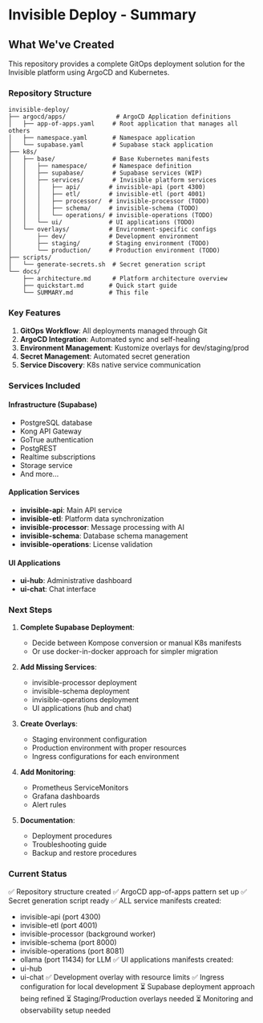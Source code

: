 # Invisible Deploy - Summary

## What We've Created

This repository provides a complete GitOps deployment solution for the Invisible platform using ArgoCD and Kubernetes.

### Repository Structure

```
invisible-deploy/
├── argocd/apps/              # ArgoCD Application definitions
│   ├── app-of-apps.yaml     # Root application that manages all others
│   ├── namespace.yaml       # Namespace application
│   └── supabase.yaml        # Supabase stack application
├── k8s/
│   ├── base/                # Base Kubernetes manifests
│   │   ├── namespace/       # Namespace definition
│   │   ├── supabase/        # Supabase services (WIP)
│   │   ├── services/        # Invisible platform services
│   │   │   ├── api/        # invisible-api (port 4300)
│   │   │   ├── etl/        # invisible-etl (port 4001)
│   │   │   ├── processor/  # invisible-processor (TODO)
│   │   │   ├── schema/     # invisible-schema (TODO)
│   │   │   └── operations/ # invisible-operations (TODO)
│   │   └── ui/             # UI applications (TODO)
│   └── overlays/           # Environment-specific configs
│       ├── dev/            # Development environment
│       ├── staging/        # Staging environment (TODO)
│       └── production/     # Production environment (TODO)
├── scripts/
│   └── generate-secrets.sh  # Secret generation script
└── docs/
    ├── architecture.md      # Platform architecture overview
    ├── quickstart.md       # Quick start guide
    └── SUMMARY.md          # This file

```

### Key Features

1. **GitOps Workflow**: All deployments managed through Git
2. **ArgoCD Integration**: Automated sync and self-healing
3. **Environment Management**: Kustomize overlays for dev/staging/prod
4. **Secret Management**: Automated secret generation
5. **Service Discovery**: K8s native service communication

### Services Included

#### Infrastructure (Supabase)
- PostgreSQL database
- Kong API Gateway
- GoTrue authentication
- PostgREST
- Realtime subscriptions
- Storage service
- And more...

#### Application Services
- **invisible-api**: Main API service
- **invisible-etl**: Platform data synchronization
- **invisible-processor**: Message processing with AI
- **invisible-schema**: Database schema management
- **invisible-operations**: License validation

#### UI Applications
- **ui-hub**: Administrative dashboard
- **ui-chat**: Chat interface

### Next Steps

1. **Complete Supabase Deployment**:
   - Decide between Kompose conversion or manual K8s manifests
   - Or use docker-in-docker approach for simpler migration

2. **Add Missing Services**:
   - invisible-processor deployment
   - invisible-schema deployment
   - invisible-operations deployment
   - UI applications (hub and chat)

3. **Create Overlays**:
   - Staging environment configuration
   - Production environment with proper resources
   - Ingress configurations for each environment

4. **Add Monitoring**:
   - Prometheus ServiceMonitors
   - Grafana dashboards
   - Alert rules

5. **Documentation**:
   - Deployment procedures
   - Troubleshooting guide
   - Backup and restore procedures

### Current Status

✅ Repository structure created
✅ ArgoCD app-of-apps pattern set up
✅ Secret generation script ready
✅ ALL service manifests created:
   - invisible-api (port 4300)
   - invisible-etl (port 4001)
   - invisible-processor (background worker)
   - invisible-schema (port 8000)
   - invisible-operations (port 8081)
   - ollama (port 11434) for LLM
✅ UI applications manifests created:
   - ui-hub
   - ui-chat
✅ Development overlay with resource limits
✅ Ingress configuration for local development
⏳ Supabase deployment approach being refined
⏳ Staging/Production overlays needed
⏳ Monitoring and observability setup needed